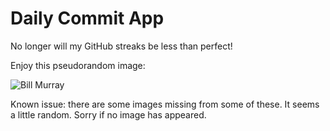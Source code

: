Daily Commit App
================
No longer will my GitHub streaks be less than perfect!

Enjoy this pseudorandom image:

![Bill Murray](http://www.fillmurray.com/800/500 "Bill Murray")

Known issue: there are some images missing from some of these. It seems a little random. Sorry if no image has appeared.
